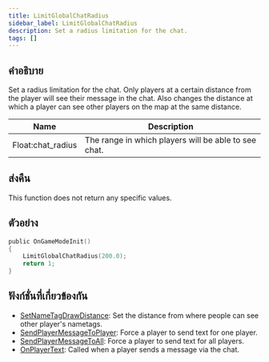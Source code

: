 ```yaml
---
title: LimitGlobalChatRadius
sidebar_label: LimitGlobalChatRadius
description: Set a radius limitation for the chat.
tags: []
---
```


## คำอธิบาย

Set a radius limitation for the chat. Only players at a certain distance from the player will see their message in the chat. Also changes the distance at which a player can see other players on the map at the same distance.

| Name              | Description                                          |
| ----------------- | ---------------------------------------------------- |
| Float:chat_radius | The range in which players will be able to see chat. |

## ส่งคืน

This function does not return any specific values.

## ตัวอย่าง

```c
public OnGameModeInit()
{
    LimitGlobalChatRadius(200.0);
    return 1;
}
```

## ฟังก์ชั่นที่เกี่ยวข้องกัน

- [SetNameTagDrawDistance](SetNameTagDrawDistance): Set the distance from where people can see other player's nametags.
- [SendPlayerMessageToPlayer](SendPlayerMessageToPlayer): Force a player to send text for one player.
- [SendPlayerMessageToAll](SendPlayerMessageToAll): Force a player to send text for all players.
- [OnPlayerText](../callbacks/OnPlayerText): Called when a player sends a message via the chat.
